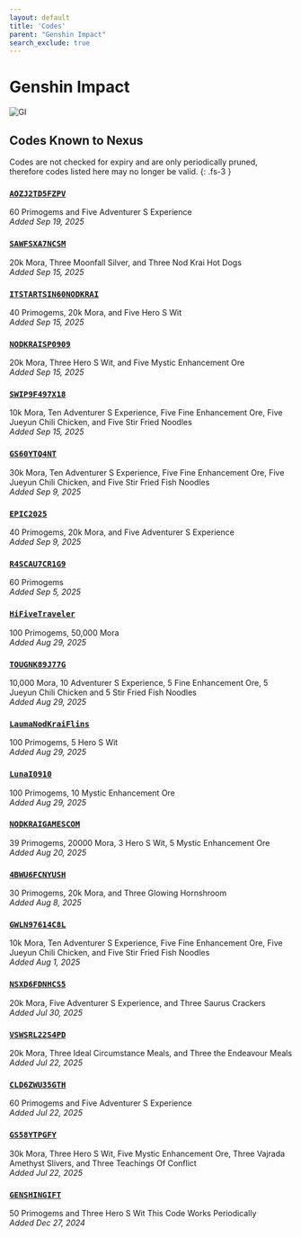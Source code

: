 ```yaml
---
layout: default
title: 'Codes'
parent: "Genshin Impact"
search_exclude: true
---
```


# Genshin Impact

![GI](https://cdn.discordapp.com/emojis/1323743234974814211.png)

## Codes Known to Nexus

Codes are not checked for expiry and are only periodically pruned, therefore codes listed here may no longer be valid.
{: .fs-3 }

### [`AOZJ2TD5FZPV`](https://genshin.hoyoverse.com/en/gift?code=AOZJ2TD5FZPV)

60 Primogems and Five Adventurer S Experience<br />*Added Sep 19, 2025*

### [`SAWFSXA7NCSM`](https://genshin.hoyoverse.com/en/gift?code=SAWFSXA7NCSM)

20k Mora, Three Moonfall Silver, and Three Nod Krai Hot Dogs<br />*Added Sep 15, 2025*

### [`ITSTARTSIN60NODKRAI`](https://genshin.hoyoverse.com/en/gift?code=ITSTARTSIN60NODKRAI)

40 Primogems, 20k Mora, and Five Hero S Wit<br />*Added Sep 15, 2025*

### [`NODKRAISP0909`](https://genshin.hoyoverse.com/en/gift?code=NODKRAISP0909)

20k Mora, Three Hero S Wit, and Five Mystic Enhancement Ore<br />*Added Sep 15, 2025*

### [`SWIP9F497X18`](https://genshin.hoyoverse.com/en/gift?code=SWIP9F497X18)

10k Mora, Ten Adventurer S Experience, Five Fine Enhancement Ore, Five Jueyun Chili Chicken, and Five Stir Fried Noodles<br />*Added Sep 15, 2025*

### [`GS60YTQ4NT`](https://genshin.hoyoverse.com/en/gift?code=GS60YTQ4NT)

30k Mora, Ten Adventurer S Experience, Five Fine Enhancement Ore, Five Jueyun Chili Chicken, and Five Stir Fried Fish Noodles<br />*Added Sep 9, 2025*

### [`EPIC2025`](https://genshin.hoyoverse.com/en/gift?code=EPIC2025)

40 Primogems, 20k Mora, and Five Adventurer S Experience<br />*Added Sep 9, 2025*

### [`R4SCAU7CR1G9`](https://genshin.hoyoverse.com/en/gift?code=R4SCAU7CR1G9)

60 Primogems<br />*Added Sep 5, 2025*

### [`HiFiveTraveler`](https://genshin.hoyoverse.com/en/gift?code=HiFiveTraveler)

100 Primogems, 50,000 Mora<br />*Added Aug 29, 2025*

### [`TOUGNK89J77G`](https://genshin.hoyoverse.com/en/gift?code=TOUGNK89J77G)

10,000 Mora, 10 Adventurer S Experience, 5 Fine Enhancement Ore, 5 Jueyun Chili Chicken and 5 Stir Fried Fish Noodles<br />*Added Aug 29, 2025*

### [`LaumaNodKraiFlins`](https://genshin.hoyoverse.com/en/gift?code=LaumaNodKraiFlins)

100 Primogems, 5 Hero S Wit<br />*Added Aug 29, 2025*

### [`LunaI0910`](https://genshin.hoyoverse.com/en/gift?code=LunaI0910)

100 Primogems, 10 Mystic Enhancement Ore<br />*Added Aug 29, 2025*

### [`NODKRAIGAMESCOM`](https://genshin.hoyoverse.com/en/gift?code=NODKRAIGAMESCOM)

39 Primogems, 20000 Mora, 3 Hero S Wit, 5 Mystic Enhancement Ore<br />*Added Aug 20, 2025*

### [`4BWU6FCNYUSH`](https://genshin.hoyoverse.com/en/gift?code=4BWU6FCNYUSH)

30 Primogems, 20k Mora, and Three Glowing Hornshroom<br />*Added Aug 8, 2025*

### [`GWLN97614C8L`](https://genshin.hoyoverse.com/en/gift?code=GWLN97614C8L)

10k Mora, Ten Adventurer S Experience, Five Fine Enhancement Ore, Five Jueyun Chili Chicken, and Five Stir Fried Fish Noodles<br />*Added Aug 1, 2025*

### [`NSXD6FDNHCS5`](https://genshin.hoyoverse.com/en/gift?code=NSXD6FDNHCS5)

20k Mora, Five Adventurer S Experience, and Three Saurus Crackers<br />*Added Jul 30, 2025*

### [`VSWSRL22S4PD`](https://genshin.hoyoverse.com/en/gift?code=VSWSRL22S4PD)

20k Mora, Three Ideal Circumstance Meals, and Three the Endeavour Meals<br />*Added Jul 22, 2025*

### [`CLD6ZWU35GTH`](https://genshin.hoyoverse.com/en/gift?code=CLD6ZWU35GTH)

60 Primogems and Five Adventurer S Experience<br />*Added Jul 22, 2025*

### [`GS58YTPGFY`](https://genshin.hoyoverse.com/en/gift?code=GS58YTPGFY)

30k Mora, Three Hero S Wit, Five Mystic Enhancement Ore, Three Vajrada Amethyst Slivers, and Three Teachings Of Conflict<br />*Added Jul 22, 2025*

### [`GENSHINGIFT`](https://genshin.hoyoverse.com/en/gift?code=GENSHINGIFT)

50 Primogems and Three Hero S Wit  This Code Works Periodically<br />*Added Dec 27, 2024*